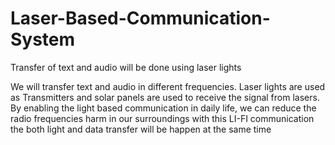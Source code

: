 # Laser-Based-Communication-System
Transfer of text and audio will be done using laser lights

We will transfer text and audio in different frequencies. 
Laser lights are used as Transmitters and solar panels are used to receive the signal from lasers. 
By enabling the light based communication in daily life, we can reduce the radio frequencies harm in our surroundings with this LI-FI communication the both light and data transfer will be happen at the same time
